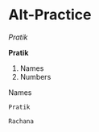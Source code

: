 Alt-Practice
================
*Pratik*

__Pratik__

1. Names
2. Numbers

  Names

    Pratik

    Rachana

